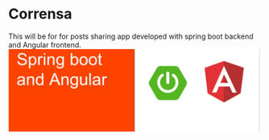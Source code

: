 # Corrensa
This will be for for posts sharing app developed with spring boot backend and Angular frontend.
![alt text](https://github.com/charity1475/Corrensa/blob/master/corrensa.png?raw=true)